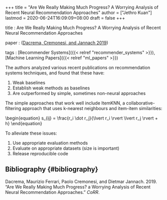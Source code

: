 +++
title = "Are We Really Making Much Progress? A Worrying Analysis of Recent Neural Recommendation Approaches"
author = ["Jethro Kuan"]
lastmod = 2020-06-24T16:09:09+08:00
draft = false
+++

title
: Are We Really Making Much Progress? A Worrying Analysis of
Recent Neural Recommendation Approaches

paper
: ([Dacrema, Cremonesi, and Jannach 2019](#org284c9f0))

tags
: [Recommender Systems]({{< relref "recommender_systems" >}}), [Machine Learning Papers]({{< relref "ml_papers" >}})

The authors analyzed various recent publications on recommendation
systems techniques, and found that these have:

1.  Weak baselines
2.  Establish weak methods as baselines
3.  Are outperformed by simple, sometimes non-neural approaches

The simple approaches that work well include ItemKNN, a
collaborative-filtering approach that uses k-nearest neighbours and
item-item similarities:

\begin{equation}
s\_{ij} = \frac{r_i \dot r_j}{\lvert r_i \rvert \lvert r_j \rvert + h}
\end{equation}

To alleviate these issues:

1.  Use appropriate evaluation methods
2.  Evaluate on appropriate datasets (size is important)
3.  Release reproducible code

## Bibliography {#bibliography}

<a id="org284c9f0"></a>Dacrema, Maurizio Ferrari, Paolo Cremonesi, and Dietmar Jannach. 2019. “Are We Really Making Much Progress? a Worrying Analysis of Recent Neural Recommendation Approaches.” _CoRR_.
